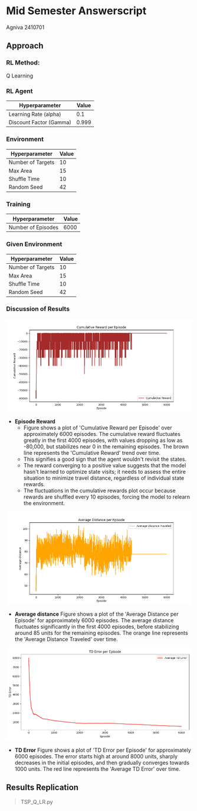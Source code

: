 # Mid Semester Answerscript
Agniva 2410701

## Approach
### RL Method: 
Q Learning

### RL Agent
| Hyperparameter | Value |
|----------------|-------|
| Learning Rate (alpha) | 0.1 |
| Discount Factor (Gamma) | 0.999 |


### Environment
| Hyperparameter | Value |
|----------------|-------|
| Number of Targets | 10 |
| Max Area | 15 |
| Shuffle Time | 10 |
| Random Seed | 42 |

### Training
| Hyperparameter | Value |
|----------------|-------|
| Number of Episodes | 6000 |

### Given Environment
| Hyperparameter | Value |
|----------------|-------|
| Number of Targets | 10 |
| Max Area | 15 |
| Shuffle Time | 10 |
| Random Seed | 42 |

### Discussion of Results

![Distance](Reward.png)

- **Episode Reward** 
    - Figure shows a plot of 'Cumulative Reward per Episode' over approximately 6000 episodes. The cumulative reward fluctuates greatly in the first 4000 episodes, with values dropping as low as -80,000, but stabilizes near 0 in the remaining episodes. The brown line represents the 'Cumulative Reward' trend over time.
    - This signifies a good sign that the agent wouldn't revisit the states.
    - The reward converging to a positive value suggests that the model hasn't learned to optimize state visits; it needs to assess the entire situation to minimize travel distance, regardless of individual state rewards.
    - The fluctuations in the cumulative rewards plot occur because rewards are shuffled every 10 episodes, forcing the model to relearn the environment.

![Distance](Avg_distance.png)

- **Average distance** Figure shows a plot of the 'Average Distance per Episode' for approximately 6000 episodes. The average distance fluctuates significantly in the first 4000 episodes, before stabilizing around 85 units for the remaining episodes. The orange line represents the 'Average Distance Traveled' over time.

![Distance](TD_error.png)

- **TD Error** Figure shows a plot of 'TD Error per Episode' for approximately 6000 episodes. The error starts high at around 8000 units, sharply decreases in the initial episodes, and then gradually converges towards 1000 units. The red line represents the 'Average TD Error' over time.


## Results Replication
> TSP_Q_LR.py
